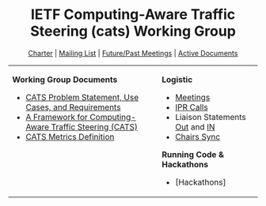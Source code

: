 <div align="center">
    
# IETF Computing-Aware Traffic Steering (cats) Working Group

[Charter](https://datatracker.ietf.org/wg/cats/about/) | [Mailing List](https://mailarchive.ietf.org/arch/browse/cats/) | [Future/Past Meetings](https://datatracker.ietf.org/wg/cats/meetings/) | [Active Documents](https://datatracker.ietf.org/wg/cats/documents/)
</div>

<div align="center">
<table><tbody><tr><td valign="top">
   
**Working Group Documents**

- [CATS Problem Statement, Use Cases, and Requirements](https://github.com/ietf-wg-cats/draft-ietf-cats-usecases-requirements)
- [A Framework for Computing-Aware Traffic Steering (CATS)](https://github.com/ietf-wg-cats/draft-ietf-cats-framework)
- [CATS Metrics Definition](https://github.com/ietf-wg-cats/draft-ietf-cats-metric-definition)
    
</td><td valign="top">
   
**Logistic**

- [Meetings](https://github.com/ietf-wg-cats/IETF-Meetings)
- [IPR Calls](https://github.com/ietf-wg-cats/Logistic/tree/main/ipr-poll-cfa)
- Liaison Statements [Out](https://github.com/ietf-wg-cats/Liaison-Statements-Out) and [IN](https://github.com/ietf-wg-cats/Liaison-Statements-In)
- [Chairs Sync](https://github.com/ietf-wg-cats/Logistic/blob/main/Chairs-Sync-Meeting-Points.md)
    
**Running Code & Hackathons**
    
- [Hackathons]
    
</td></tr></tbody></table>
</div>
